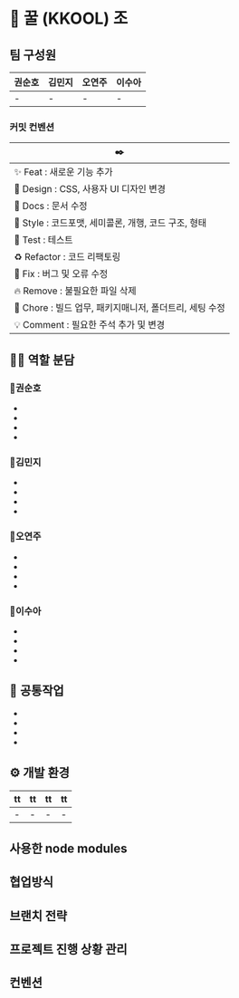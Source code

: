 # 🍯 꿀  (KKOOL) 조 

## 팀 구성원





| 권순호   | 김민지 | 오연주 | 이수아
|-|-|-|-|
|-|-|-|-|


### 커밋 컨벤션

|✒️|
|-|
|✨ Feat : 새로운 기능 추가 |
|💄 Design : CSS, 사용자 UI 디자인 변경 |
|📝 Docs : 문서 수정 |
|🎨 Style : 코드포맷, 세미콜론, 개행, 코드 구조, 형태|
|🤔 Test : 테스트|
|♻️ Refactor : 코드 리팩토링|
|🐛 Fix : 버그 및 오류 수정|
|🔥 Remove : 불필요한 파일 삭제|
|🔨 Chore : 빌드 업무, 패키지매니저, 폴더트리, 세팅 수정|
|💡 Comment : 필요한 주석 추가 및 변경|


## 🙋‍♀️ 역할 분담
### 🌻권순호
-
-
-
-

### 🌼김민지
-
-
-
-

### 🌷오연주
-
-
-
-

### 🌱이수아
-
-
-
-

## 🤝 공통작업
-
-
-
-

## ⚙️ 개발 환경
| tt   | tt | tt | tt
|-|-|-|-|
|-|-|-|-|



## 사용한 node modules

## 협업방식 

## 브랜치 전략

## 프로젝트 진행 상황 관리

## 컨벤션


